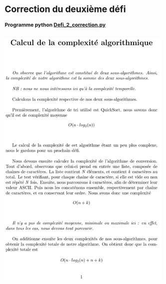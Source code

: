 # Correction du deuxième défi

### Programme python [Defi_2_correction.py](https://github.com/HugoDemaret/Licence_1_python/blob/main/Defi_de_la_semaine/Anciens%20sujets/Defi_2_Correction.py)
<br/>
<img src="https://github.com/HugoDemaret/Licence_1_python/blob/main/Defi_de_la_semaine/Anciens%20sujets/CorrectionDefiLovelace2.png" alt="Complexité calcul">
